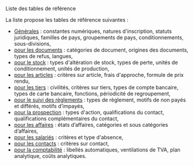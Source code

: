 






Liste des tables de référence




La liste propose les tables de référence suivantes :


* [Générales](TablesReferenceGenerales.htm) : constantes numériques, natures d'inscription, statuts juridiques, familles de pays, groupements de pays, conditionnements, sous-divisions,
* [pour les documents](DocumentsAchatVenteStock.htm) : catégories de document, origines des documents, types de refus, langues,
* [pour le stock](TablesStock.htm) : types d'altération de stock, types de perte, unités de conditionnement, unités de production,
* [pour les articles](Articles.htm) : critères sur article, frais d'approche, formule de prix rendu,
* [pour les tiers](TablesTiers.htm) : civilités, critères sur tiers, types de compte bancaire, types de carte bancaire, fonctions, périodicité de regroupement,
* [pour le suivi des règlements](TablesReferenceEncaissementsDecaissements.htm) : types de règlement, motifs de non payés et différés, motifs d’impayés,
* [pour la prospection](Prospection.htm) : types d'action, qualifications du contact, qualifications complémentaires du contact,
* [pour les affaires](Affaires.htm) : états d’affaires, catégories et sous catégories d’affaires,
* [pour les salariés](TablesSalaries.htm) : critères et type d'absence,
* [pour les contacts](Contacts.htm) : critères sur contact,
* [pour la comptabilité](Comptabilite.htm) : libellés automatiques, ventilations de TVA, plan analytique, coûts analytiques.


